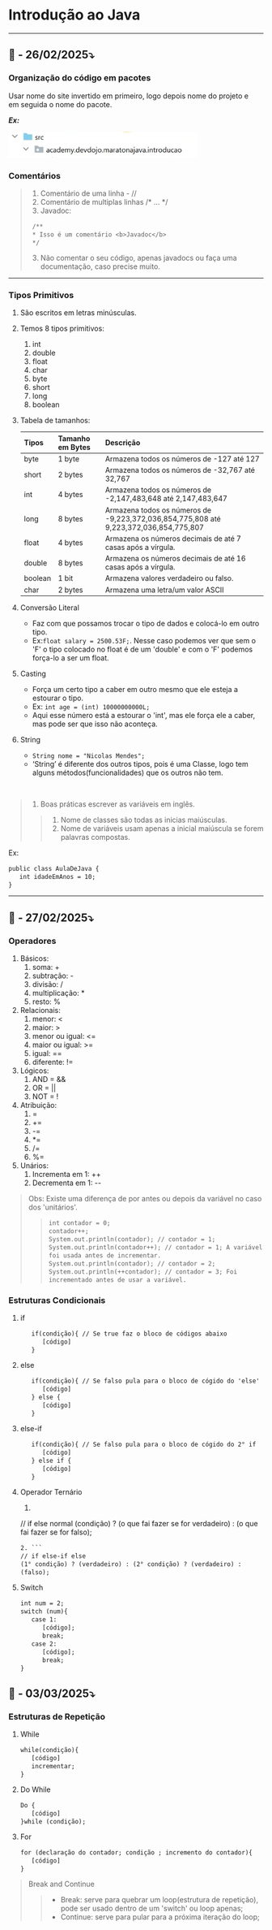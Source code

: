 # Introdução ao Java

---

## 📅 - 26/02/2025⤵️

### Organização do código em pacotes

Usar nome do site invertido em primeiro, logo depois nome do projeto e
<br> em seguida o nome do pacote.

***Ex:***

![Exemplo](img.png)

### Comentários

> 1. Comentário de uma linha - //
>2. Comentário de multiplas linhas /* ... */
>3. Javadoc:
> ```
>  /**
>  * Isso é um comentário <b>Javadoc</b>
>  */
> ```
>3. Não comentar o seu código, apenas javadocs ou faça uma documentação, caso precise muito.

---

### Tipos Primitivos

1. São escritos em letras minúsculas.
2. Temos 8 tipos primitivos:
    1. int
    2. double
    3. float
    4. char
    5. byte
    6. short
    7. long
    8. boolean
3. Tabela de tamanhos:

   | Tipos   | Tamanho em Bytes | Descrição                                                                             |
      |---------|------------------|---------------------------------------------------------------------------------------|
   | byte    | 1 byte           | Armazena todos os números de -127 até 127                                             |
   | short   | 2 bytes          | Armazena todos os números de -32,767 até 32,767                                       |
   | int     | 4 bytes          | Armazena todos os números de -2,147,483,648 até 2,147,483,647                         |
   | long    | 8 bytes          | Armazena todos os números de -9,223,372,036,854,775,808 até 9,223,372,036,854,775,807 |
   | float   | 4 bytes          | Armazena os números decimais de até 7 casas após a vírgula.                           |
   | double  | 8 bytes          | Armazena os números decimais de até 16 casas após a vírgula.                          |
   | boolean | 1 bit            | Armazena valores verdadeiro ou falso.                                                 |
   | char    | 2 bytes          | Armazena uma letra/um valor ASCII                                                     |

4. Conversão Literal
    - Faz com que possamos trocar o tipo de dados e colocá-lo em outro tipo.
    - Ex:`float salary = 2500.53F;`. Nesse caso podemos ver que sem o 'F' o tipo colocado no float é de um 'double' e
      com o 'F' podemos força-lo a ser um float.
5. Casting
    - Força um certo tipo a caber em outro mesmo que ele esteja a estourar o tipo.
    - Ex: `int age = (int) 10000000000L;`
    - Aqui esse número está a estourar o 'int', mas ele força ele a caber, mas pode ser que isso não aconteça.
6. String
    - `String nome = "Nicolas Mendes";`
    - ‘String’ é diferente dos outros tipos, pois é uma Classe, logo tem alguns métodos(funcionalidades) que os outros
      não tem.

<BR>

> 1. Boas práticas escrever as variáveis em inglês.<br>
>> 1. Nome de classes são todas as inicias maiúsculas.<br>
>>2. Nome de variáveis usam apenas a inicial maiúscula se forem palavras compostas.

Ex:

```
public class AulaDeJava { 
   int idadeEmAnos = 10;
}
```

---

## 📅 - 27/02/2025⤵️

### Operadores

1. Básicos:
    1. soma: +
    2. subtração: -
    3. divisão: /
    4. multiplicação: *
    5. resto: %
2. Relacionais:
    1. menor: <
    2. maior: >
    3. menor ou igual: <=
    4. maior ou igual: >=
    5. igual: ==
    6. diferente: !=
3. Lógicos:
    1. AND = &&
    2. OR = ||
    3. NOT = !
4. Atribuição:
    1. =
    2. +=
    3. -=
    4. *=
    5. /=
    6. %=
5. Unários:
    1. Incrementa em 1: ++
    2. Decrementa em 1: --

> Obs: Existe uma diferença de por antes ou depois da variável no caso dos 'unitários'.
> > ``` 
> > int contador = 0;
> > contador++;
> > System.out.println(contador); // contador = 1;
> > System.out.println(contador++); // contador = 1; A variável foi usada antes de incrementar.
> > System.out.println(contador); // contador = 2;
> > System.out.println(++contador); // contador = 3; Foi incrementado antes de usar a variável.
> > ```

### Estruturas Condicionais

1. if
   ```
      if(condição){ // Se true faz o bloco de códigos abaixo
         [código]
      }
   ```
2. else
   ```
      if(condição){ // Se falso pula para o bloco de cógido do 'else'
         [código]
      } else {
         [código]
      }
   ```
3. else-if
   ```
      if(condição){ // Se falso pula para o bloco de cógido do 2° if
         [código]
      } else if {
         [código]
      }
   ```
4. Operador Ternário
    1. ```
      // if else normal
      (condição) ? (o que fai fazer se for verdadeiro) : (o que fai fazer se for falso);
      
      ```
    2. ```
      // if else-if else
      (1° condição) ? (verdadeiro) : (2° condição) ? (verdadeiro) : (falso);
      
      ```
5. Switch
   ```
   int num = 2;
   switch (num){
      case 1:
         [código];
         break;
      case 2:
         [código];
         break;
   }
   ```

## 📅 - 03/03/2025⤵️

### Estruturas de Repetição

1. While
   ```
   while(condição){
      [código]
      incrementar;
   }
   ```
2. Do While
   ```
   Do {
      [código]
   }while (condição);
   ```
3. For
   ```
   for (declaração do contador; condição ; incremento do contador){
      [código]
   }
   ```
> Break and Continue
> > - Break: serve para quebrar um loop(estrutura de repetição), pode ser usado dentro de um 'switch' ou loop apenas;
> > - Continue: serve para pular para a próxima iteração do loop;
   
